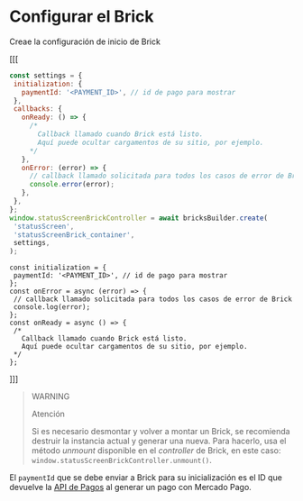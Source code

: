 # Configurar el Brick

Creae la configuración de inicio de Brick

[[[
```Javascript
const settings = {
 initialization: {
   paymentId: '<PAYMENT_ID>', // id de pago para mostrar
 },
 callbacks: {
   onReady: () => {
     /*
       Callback llamado cuando Brick está listo.
       Aquí puede ocultar cargamentos de su sitio, por ejemplo.
     */
   },
   onError: (error) => {
     // callback llamado solicitada para todos los casos de error de Brick
     console.error(error);
   },
 },
};
window.statusScreenBrickController = await bricksBuilder.create(
 'statusScreen',
 'statusScreenBrick_container',
 settings,
);
```
```react-jsx
const initialization = {
 paymentId: '<PAYMENT_ID>', // id de pago para mostrar
};
const onError = async (error) => {
 // callback llamado solicitada para todos los casos de error de Brick
 console.log(error);
};
const onReady = async () => {
 /*
   Callback llamado cuando Brick está listo.
   Aquí puede ocultar cargamentos de su sitio, por ejemplo.
 */
};
```
]]]

> WARNING
> 
> Atención
>
> Si es necesario desmontar y volver a montar un Brick, se recomienda destruir la instancia actual y generar una nueva. Para hacerlo, usa el método *unmount* disponible en el *controller* de Brick, en este caso: `window.statusScreenBrickController.unmount()`.

El `paymentId` que se debe enviar a Brick para su inicialización es el ID que devuelve la [API de Pagos](/developers/pt/reference/payments/_payments/post) al generar un pago con Mercado Pago.